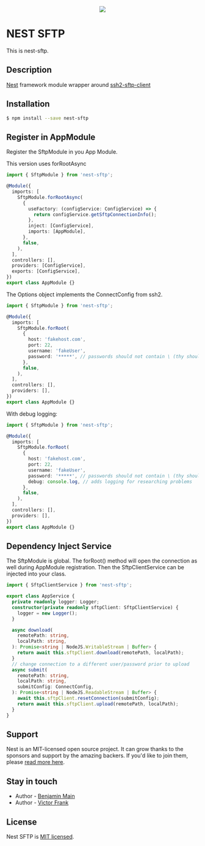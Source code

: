 <p align="center">
  <a href="http://nestjs.com/" target="blank"><img src="https://blogs.mulesoft.com/wp-content/uploads/2017/11/sftp-ftp-mulesoft-connector-anypoint.png" /></a>
</p>

# NEST SFTP

This is nest-sftp.

## Description

[Nest](https://github.com/nestjs/nest) framework module wrapper around [ssh2-sftp-client](https://github.com/jyu213/ssh2-sftp-client)

## Installation

```bash
$ npm install --save nest-sftp
```

## Register in AppModule

Register the SftpModule in you App Module.

This version uses forRootAsync

```typescript
import { SftpModule } from 'nest-sftp';

@Module({
  imports: [
    SftpModule.forRootAsync(
      {
        useFactory: (configService: ConfigService) => {
          return configService.getSftpConnectionInfo();
        },
        inject: [ConfigService],
        imports: [AppModule],
      },
      false,
    ),
  ],
  controllers: [],
  providers: [ConfigService],
  exports: [ConfigService],
})
export class AppModule {}
```

The Options object implements the ConnectConfig from ssh2.

```typescript
import { SftpModule } from 'nest-sftp';

@Module({
  imports: [
    SftpModule.forRoot(
      {
        host: 'fakehost.com',
        port: 22,
        username: 'fakeUser',
        password: '*****', // passwords should not contain \ (thy should be espaced like \\) and they cannot contain ! or (
      },
      false,
    ),
  ],
  controllers: [],
  providers: [],
})
export class AppModule {}
```

With debug logging:

```typescript
import { SftpModule } from 'nest-sftp';

@Module({
  imports: [
    SftpModule.forRoot(
      {
        host: 'fakehost.com',
        port: 22,
        username: 'fakeUser',
        password: '*****', // passwords should not contain \ (thy should be espaced like \\) and they cannot contain ! or (
        debug: console.log, // adds logging for researching problems
      },
      false,
    ),
  ],
  controllers: [],
  providers: [],
})
export class AppModule {}
```

## Dependency Inject Service

The SftpModule is global. The forRoot() method will open the connection as well during AppModule registration.
Then the SftpClientService can be injected into your class.

```typescript
import { SftpClientService } from 'nest-sftp';

export class AppService {
  private readonly logger: Logger;
  constructor(private readonly sftpClient: SftpClientService) {
    logger = new Logger();
  }

  async download(
    remotePath: string,
    localPath: string,
  ): Promise<string | NodeJS.WritableStream | Buffer> {
    return await this.sftpClient.download(remotePath, localPath);
  }
  // change connection to a different user/password prior to upload
  async submit(
    remotePath: string,
    localPath: string,
    submitConfig: ConnectConfig,
  ): Promise<string | NodeJS.ReadableStream | Buffer> {
    await this.sftpClient.resetConnection(submitConfig);
    return await this.sftpClient.upload(remotePath, localPath);
  }
}
```

## Support

Nest is an MIT-licensed open source project. It can grow thanks to the sponsors and support by the amazing backers. If you'd like to join them, please [read more here](https://docs.nestjs.com/support).

## Stay in touch

- Author - [Benjamin Main](mailto::bmain@lumeris.com)
- Author - [Victor Frank](mailto::vfrank@lumeris.com)

## License

Nest SFTP is [MIT licensed](LICENSE).
